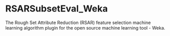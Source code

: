 # RSARSubsetEval_Weka
The Rough Set Attribute Reduction (RSAR) feature selection machine learning algorithm plugin for the open source machine learning tool - Weka.
